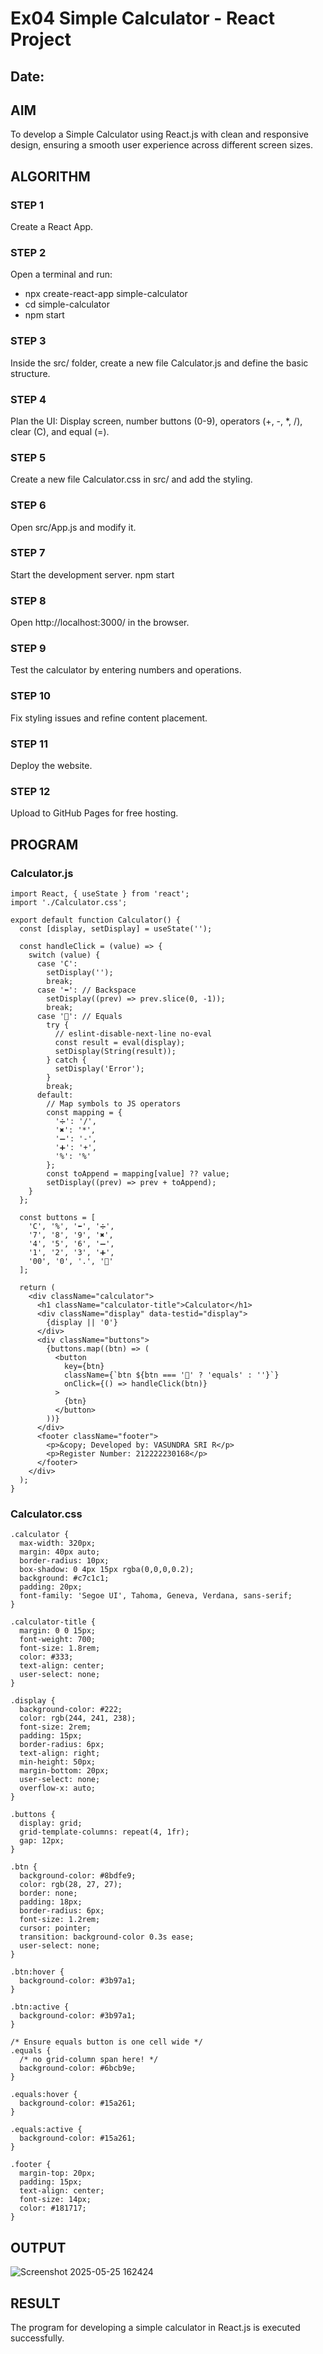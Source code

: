 # Ex04 Simple Calculator - React Project
## Date:

## AIM
To  develop a Simple Calculator using React.js with clean and responsive design, ensuring a smooth user experience across different screen sizes.

## ALGORITHM
### STEP 1
Create a React App.

### STEP 2
Open a terminal and run:
  <ul><li>npx create-react-app simple-calculator</li>
  <li>cd simple-calculator</li>
  <li>npm start</li></ul>

### STEP 3
Inside the src/ folder, create a new file Calculator.js and define the basic structure.

### STEP 4
Plan the UI: Display screen, number buttons (0-9), operators (+, -, *, /), clear (C), and equal (=).

### STEP 5
Create a new file Calculator.css in src/ and add the styling.

### STEP 6
Open src/App.js and modify it.

### STEP 7
Start the development server.
  npm start

### STEP 8
Open http://localhost:3000/ in the browser.

### STEP 9
Test the calculator by entering numbers and operations.

### STEP 10
Fix styling issues and refine content placement.

### STEP 11
Deploy the website.

### STEP 12
Upload to GitHub Pages for free hosting.

## PROGRAM
### Calculator.js
```
import React, { useState } from 'react';
import './Calculator.css';

export default function Calculator() {
  const [display, setDisplay] = useState('');

  const handleClick = (value) => {
    switch (value) {
      case 'C':
        setDisplay('');
        break;
      case '⬅️': // Backspace
        setDisplay((prev) => prev.slice(0, -1));
        break;
      case '🟰': // Equals
        try {
          // eslint-disable-next-line no-eval
          const result = eval(display);
          setDisplay(String(result));
        } catch {
          setDisplay('Error');
        }
        break;
      default:
        // Map symbols to JS operators
        const mapping = {
          '➗': '/',
          '✖️': '*',
          '➖': '-',
          '➕': '+',
          '%': '%'
        };
        const toAppend = mapping[value] ?? value;
        setDisplay((prev) => prev + toAppend);
    }
  };

  const buttons = [
    'C', '%', '⬅️', '➗',
    '7', '8', '9', '✖️',
    '4', '5', '6', '➖',
    '1', '2', '3', '➕',
    '00', '0', '.', '🟰'
  ];

  return (
    <div className="calculator">
      <h1 className="calculator-title">Calculator</h1>
      <div className="display" data-testid="display">
        {display || '0'}
      </div>
      <div className="buttons">
        {buttons.map((btn) => (
          <button
            key={btn}
            className={`btn ${btn === '🟰' ? 'equals' : ''}`}
            onClick={() => handleClick(btn)}
          >
            {btn}
          </button>
        ))}
      </div>
      <footer className="footer">
        <p>&copy; Developed by: VASUNDRA SRI R</p>
        <p>Register Number: 212222230168</p>
      </footer>
    </div>
  );
}
```
### Calculator.css
```
.calculator {
  max-width: 320px;
  margin: 40px auto;
  border-radius: 10px;
  box-shadow: 0 4px 15px rgba(0,0,0,0.2);
  background: #c7c1c1;
  padding: 20px;
  font-family: 'Segoe UI', Tahoma, Geneva, Verdana, sans-serif;
}

.calculator-title {
  margin: 0 0 15px;
  font-weight: 700;
  font-size: 1.8rem;
  color: #333;
  text-align: center;
  user-select: none;
}

.display {
  background-color: #222;
  color: rgb(244, 241, 238);
  font-size: 2rem;
  padding: 15px;
  border-radius: 6px;
  text-align: right;
  min-height: 50px;
  margin-bottom: 20px;
  user-select: none;
  overflow-x: auto;
}

.buttons {
  display: grid;
  grid-template-columns: repeat(4, 1fr);
  gap: 12px;
}

.btn {
  background-color: #8bdfe9;
  color: rgb(28, 27, 27);
  border: none;
  padding: 18px;
  border-radius: 6px;
  font-size: 1.2rem;
  cursor: pointer;
  transition: background-color 0.3s ease;
  user-select: none;
}

.btn:hover {
  background-color: #3b97a1;
}

.btn:active {
  background-color: #3b97a1;
}

/* Ensure equals button is one cell wide */
.equals {
  /* no grid-column span here! */
  background-color: #6bcb9e;
}

.equals:hover {
  background-color: #15a261;
}

.equals:active {
  background-color: #15a261;
}

.footer {
  margin-top: 20px;
  padding: 15px;
  text-align: center;
  font-size: 14px;
  color: #181717;
}
```

## OUTPUT
![Screenshot 2025-05-25 162424](https://github.com/user-attachments/assets/07a6d454-5e7e-4a30-8678-ba794dbf9369)

## RESULT
The program for developing a simple calculator in React.js is executed successfully.
